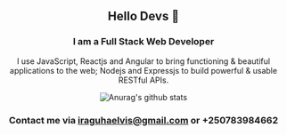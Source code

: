 <div align='center'>
  
## Hello Devs 👋
### I am a Full Stack Web Developer

I use JavaScript, Reactjs and Angular to bring functioning & beautiful applications to the web; Nodejs and Expressjs to build powerful & usable RESTful APIs.

![Anurag's github stats](https://github-readme-stats.vercel.app/api?username=elvisiraguha&count_private=true)

### Contact me via [iraguhaelvis@gmail.com](mailto://iraguhaelvis@gmail.com) or +250783984662

</div>
